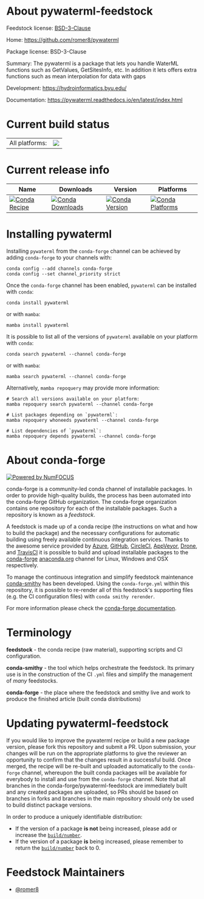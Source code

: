 About pywaterml-feedstock
=========================

Feedstock license: [BSD-3-Clause](https://github.com/conda-forge/pywaterml-feedstock/blob/main/LICENSE.txt)

Home: https://github.com/romer8/pywaterml

Package license: BSD-3-Clause

Summary: The pywaterml is a package that lets you handle WaterML functions such as GetValues, GetSitesInfo, etc. In addition it lets offers extra functions such as mean interpolation for data with gaps

Development: https://hydroinformatics.byu.edu/

Documentation: https://pywaterml.readthedocs.io/en/latest/index.html

Current build status
====================


<table><tr><td>All platforms:</td>
    <td>
      <a href="https://dev.azure.com/conda-forge/feedstock-builds/_build/latest?definitionId=12220&branchName=main">
        <img src="https://dev.azure.com/conda-forge/feedstock-builds/_apis/build/status/pywaterml-feedstock?branchName=main">
      </a>
    </td>
  </tr>
</table>

Current release info
====================

| Name | Downloads | Version | Platforms |
| --- | --- | --- | --- |
| [![Conda Recipe](https://img.shields.io/badge/recipe-pywaterml-green.svg)](https://anaconda.org/conda-forge/pywaterml) | [![Conda Downloads](https://img.shields.io/conda/dn/conda-forge/pywaterml.svg)](https://anaconda.org/conda-forge/pywaterml) | [![Conda Version](https://img.shields.io/conda/vn/conda-forge/pywaterml.svg)](https://anaconda.org/conda-forge/pywaterml) | [![Conda Platforms](https://img.shields.io/conda/pn/conda-forge/pywaterml.svg)](https://anaconda.org/conda-forge/pywaterml) |

Installing pywaterml
====================

Installing `pywaterml` from the `conda-forge` channel can be achieved by adding `conda-forge` to your channels with:

```
conda config --add channels conda-forge
conda config --set channel_priority strict
```

Once the `conda-forge` channel has been enabled, `pywaterml` can be installed with `conda`:

```
conda install pywaterml
```

or with `mamba`:

```
mamba install pywaterml
```

It is possible to list all of the versions of `pywaterml` available on your platform with `conda`:

```
conda search pywaterml --channel conda-forge
```

or with `mamba`:

```
mamba search pywaterml --channel conda-forge
```

Alternatively, `mamba repoquery` may provide more information:

```
# Search all versions available on your platform:
mamba repoquery search pywaterml --channel conda-forge

# List packages depending on `pywaterml`:
mamba repoquery whoneeds pywaterml --channel conda-forge

# List dependencies of `pywaterml`:
mamba repoquery depends pywaterml --channel conda-forge
```


About conda-forge
=================

[![Powered by
NumFOCUS](https://img.shields.io/badge/powered%20by-NumFOCUS-orange.svg?style=flat&colorA=E1523D&colorB=007D8A)](https://numfocus.org)

conda-forge is a community-led conda channel of installable packages.
In order to provide high-quality builds, the process has been automated into the
conda-forge GitHub organization. The conda-forge organization contains one repository
for each of the installable packages. Such a repository is known as a *feedstock*.

A feedstock is made up of a conda recipe (the instructions on what and how to build
the package) and the necessary configurations for automatic building using freely
available continuous integration services. Thanks to the awesome service provided by
[Azure](https://azure.microsoft.com/en-us/services/devops/), [GitHub](https://github.com/),
[CircleCI](https://circleci.com/), [AppVeyor](https://www.appveyor.com/),
[Drone](https://cloud.drone.io/welcome), and [TravisCI](https://travis-ci.com/)
it is possible to build and upload installable packages to the
[conda-forge](https://anaconda.org/conda-forge) [anaconda.org](https://anaconda.org/)
channel for Linux, Windows and OSX respectively.

To manage the continuous integration and simplify feedstock maintenance
[conda-smithy](https://github.com/conda-forge/conda-smithy) has been developed.
Using the ``conda-forge.yml`` within this repository, it is possible to re-render all of
this feedstock's supporting files (e.g. the CI configuration files) with ``conda smithy rerender``.

For more information please check the [conda-forge documentation](https://conda-forge.org/docs/).

Terminology
===========

**feedstock** - the conda recipe (raw material), supporting scripts and CI configuration.

**conda-smithy** - the tool which helps orchestrate the feedstock.
                   Its primary use is in the construction of the CI ``.yml`` files
                   and simplify the management of *many* feedstocks.

**conda-forge** - the place where the feedstock and smithy live and work to
                  produce the finished article (built conda distributions)


Updating pywaterml-feedstock
============================

If you would like to improve the pywaterml recipe or build a new
package version, please fork this repository and submit a PR. Upon submission,
your changes will be run on the appropriate platforms to give the reviewer an
opportunity to confirm that the changes result in a successful build. Once
merged, the recipe will be re-built and uploaded automatically to the
`conda-forge` channel, whereupon the built conda packages will be available for
everybody to install and use from the `conda-forge` channel.
Note that all branches in the conda-forge/pywaterml-feedstock are
immediately built and any created packages are uploaded, so PRs should be based
on branches in forks and branches in the main repository should only be used to
build distinct package versions.

In order to produce a uniquely identifiable distribution:
 * If the version of a package **is not** being increased, please add or increase
   the [``build/number``](https://docs.conda.io/projects/conda-build/en/latest/resources/define-metadata.html#build-number-and-string).
 * If the version of a package **is** being increased, please remember to return
   the [``build/number``](https://docs.conda.io/projects/conda-build/en/latest/resources/define-metadata.html#build-number-and-string)
   back to 0.

Feedstock Maintainers
=====================

* [@romer8](https://github.com/romer8/)

